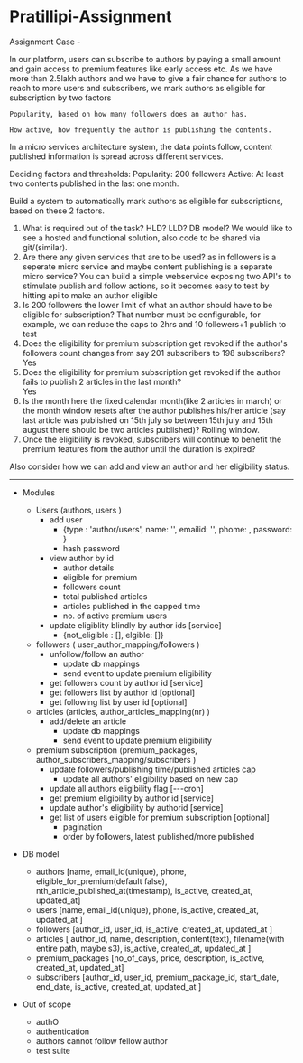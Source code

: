 # Pratillipi-Assignment

Assignment Case -

In our platform, users can subscribe to authors by paying a small amount and gain access to premium features like early access etc.
As we have more than 2.5lakh authors and we have to give a fair chance for authors to reach to more users and subscribers, we mark authors as eligible for subscription by two factors

    Popularity, based on how many followers does an author has.

    How active, how frequently the author is publishing the contents.

In a micro services architecture system, the data points follow, content published information is spread across different services.

Deciding factors and thresholds:
    Popularity: 200 followers
    Active: At least two contents published in the last one month.

Build a system to automatically mark authors as eligible for subscriptions, based on these 2 factors.


1. What is required out of the task? HLD? LLD? DB model?
    We would like to see a hosted and functional solution, also code to be shared via git/(similar).
2. Are there any given services that are to be used? as in followers is a seperate micro service and maybe content publishing is a separate micro service?
    You can build a simple webservice exposing two API's to stimulate publish and follow actions, so it becomes easy to test by hitting api to make an author eligible
3. Is 200 followers the lower limit of what an author should have to be eligible for subscription?
    That number must be configurable, for example, we can reduce the caps to 2hrs and 10 follewers+1 publish to test
4. Does the eligibility for premium subscription get revoked if the author's followers count changes from say 201 subscribers to 198 subscribers?
    Yes
5. Does the eligibility for premium subscription get revoked if the author fails to publish 2 articles in the last month?   
    Yes
6. Is the month here the fixed calendar month(like 2 articles in march) or the month window resets after the author publishes his/her article (say last article was published on 15th july so between 15th july and 15th august there should be two articles published)?
    Rolling window.
7. Once the eligibility is revoked, subscribers will continue to benefit the premium features from the author until the duration is expired?

Also consider how we can add and view an author and her eligibility status.

-------------------------------------------------------------------------------------------------------------------------------------------------------------------


- Modules 
    - Users (authors, users )
        - add user 
            - {type : 'author/users', name: '', emailid: '', phome: , password:  }
            - hash password 
        - view author by id  
            - author details 
            - eligible for premium 
            - followers count 
            - total published articles 
            - articles published in the capped time 
            - no. of active premium users 
        - update eligiblity blindly by author ids [service]
            - {not_eligible : [], elgible: []}
    - followers  ( user_author_mapping/followers  )
        - unfollow/follow an author
            - update db mappings 
            - send event to update premium eligibility  
        - get followers count by author id [service]
        - get followers list by author id  [optional]
        - get following list by user id [optional]
    - articles (articles, author_articles_mapping(nr) )
        - add/delete an article 
            - update db mappings 
            - send event to update premium eligibility  
    - premium subscription  (premium_packages, author_subscribers_mapping/subscribers )
        - update followers/publishing time/published articles cap 
            - update all authors' eligibility based on new cap 
        - update all authors eligibility flag [---cron]
        - get premium eligibility by author id  [service]
        - update author's eligibility by authorid  [service]
        - get list of users eligible for premium subscription [optional]
            - pagination 
            - order by followers, latest published/more published  



- DB model 
    - authors [name, email_id(unique), phone, eligible_for_premium(default false), nth_article_published_at(timestamp), is_active, created_at, updated_at]
    - users [name, email_id(unique), phone, is_active, created_at, updated_at ]
    - followers [author_id, user_id, is_active, created_at, updated_at ]
    - articles [ author_id, name, description, content(text), filename(with entire path, maybe s3), is_active, created_at, updated_at  ]
    - premium_packages [no_of_days, price, description, is_active, created_at, updated_at]
    - subscribers [author_id, user_id, premium_package_id, start_date, end_date, is_active, created_at, updated_at ]

- Out of scope 
    - authO 
    - authentication
    - authors cannot follow fellow author 
    - test suite 